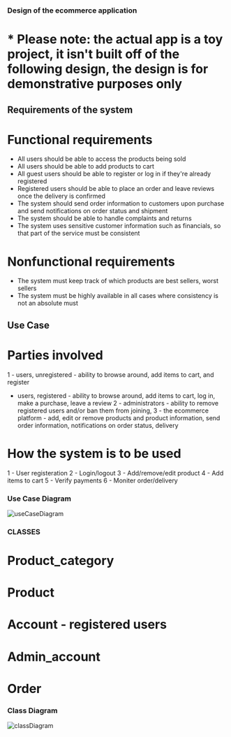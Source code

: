 ### Design of the ecommerce application
# * Please note:  the actual app is a toy project, it isn't built off of the following design, the design is for demonstrative purposes only

## Requirements of the system
# Functional requirements 
- All users should be able to access the products being sold 
- All users should be able to add products to cart
- All guest users should be able to register or log in if they're already registered
- Registered users should be able to place an order and leave reviews once the delivery is confirmed
- The system should send order information to customers upon purchase and send notifications on order status and shipment
- The system should be able to handle complaints and returns 
- The system uses sensitive customer information such as financials, so that part of the service must be consistent

# Nonfunctional requirements
- The system must keep track of which products are best sellers, worst sellers
- The system must be highly available in all cases where consistency is not an absolute must

## Use Case
# Parties involved
1 - users, unregistered - ability to browse around, add items to cart, and register
  - users, registered - ability to browse around, add items to cart, log in, make a purchase, leave a review
2 - administrators - ability to remove registered users and/or ban them from joining, 
3 - the ecommerce platform - add, edit or remove products and product information, send order information, notifications on order status, delivery

# How the system is to be used
1 - User registeration
2 - Login/logout
3 - Add/remove/edit product
4 - Add items to cart
5 - Verify payments
6 - Moniter order/delivery 

### Use Case Diagram
![useCaseDiagram](https://user-images.githubusercontent.com/43149204/124045390-8ce8d100-d9dd-11eb-819a-a3bae23d358e.png)

### CLASSES
# Product_category 
# Product
# Account - registered users
# Admin_account
# Order

### Class Diagram 
![classDiagram](https://user-images.githubusercontent.com/43149204/124045405-96723900-d9dd-11eb-9ad5-af836845cdbd.png)
